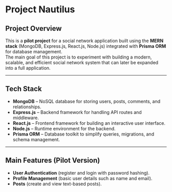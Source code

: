 # **Project Nautilus**

## **Project Overview**
This is a **pilot project** for a social network application built using the **MERN stack** (MongoDB, Express.js, React.js, Node.js) integrated with **Prisma ORM** for database management.  
The main goal of this project is to experiment with building a modern, scalable, and efficient social network system that can later be expanded into a full application.  

---

## **Tech Stack**
- **MongoDB** – NoSQL database for storing users, posts, comments, and relationships.  
- **Express.js** – Backend framework for handling API routes and middleware.  
- **React.js** – Frontend framework for building an interactive user interface.  
- **Node.js** – Runtime environment for the backend.  
- **Prisma ORM** – Database toolkit to simplify queries, migrations, and schema management.  

---

## **Main Features (Pilot Version)**
- **User Authentication** (register and login with password hashing).  
- **Profile Management** (basic user details such as name and email).  
- **Posts** (create and view text-based posts).  
